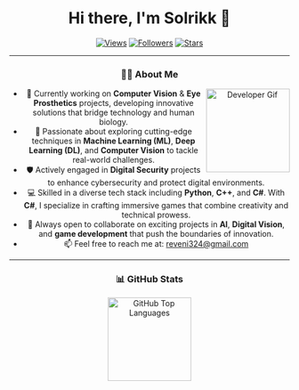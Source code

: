 <div align="center">

# Hi there, I'm Solrikk 👋

[![Views](https://komarev.com/ghpvc/?username=solrikk&color=blue&style=flat&label=Views)](https://github.com/solrikk)
[![Followers](https://img.shields.io/github/followers/solrikk?style=flat&color=blue)](https://github.com/solrikk)
[![Stars](https://img.shields.io/github/stars/solrikk?style=social)](https://github.com/solrikk)

---

### 👨‍💻 About Me

<img align="right" width="150" src="https://raw.githubusercontent.com/TheDudeThatCode/TheDudeThatCode/master/Assets/Developer.gif" alt="Developer Gif"/>

- 🔭 Currently working on **Computer Vision** & **Eye Prosthetics** projects, developing innovative solutions that bridge technology and human biology.
- 🌱 Passionate about exploring cutting-edge techniques in **Machine Learning (ML)**, **Deep Learning (DL)**, and **Computer Vision** to tackle real-world challenges.
- 🛡️ Actively engaged in **Digital Security** projects to enhance cybersecurity and protect digital environments.
- 💻 Skilled in a diverse tech stack including **Python**, **C++**, and **C#**. With **C#**, I specialize in crafting immersive games that combine creativity and technical prowess.
- 👯 Always open to collaborate on exciting projects in **AI**, **Digital Vision**, and **game development** that push the boundaries of innovation.
- 📫 Feel free to reach me at: [reveni324@gmail.com](mailto:reveni324@gmail.com)

---

### 📊 GitHub Stats

<img height="150" src="https://github-readme-stats.vercel.app/api/top-langs/?username=solrikk&layout=compact&theme=tokyonight&hide_border=true" alt="GitHub Top Languages"/>

</div>
